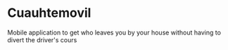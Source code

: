 # Cuauhtemovil
Mobile application to get who leaves you by your house without having to divert the driver's cours
